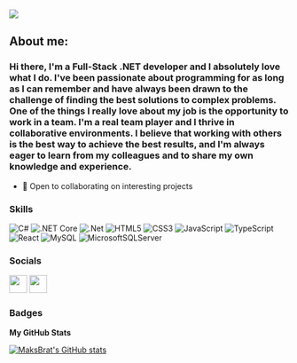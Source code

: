 ### ![](https://user-images.githubusercontent.com/18350557/176309783-0785949b-9127-417c-8b55-ab5a4333674e.gif)

About me:
--------------
### Hi there, I'm a Full-Stack .NET developer and I absolutely love what I do. I've been passionate about programming for as long as I can remember and have always been drawn to the challenge of finding the best solutions to complex problems. One of the things I really love about my job is the opportunity to work in a team. I'm a real team player and I thrive in collaborative environments. I believe that working with others is the best way to achieve the best results, and I'm always eager to learn from my colleagues and to share my own knowledge and experience.

* 🤝 Open to collaborating on interesting projects

### Skills
![C#](https://img.shields.io/badge/c%23-%23239120.svg?style=for-the-badge&logo=c-sharp&logoColor=white)
![.NET Core](https://camo.githubusercontent.com/348ff6e3bd21bde5de65ded19d21d568c1cdabd9e63682b433deaa94e426d31f/68747470733a2f2f696d672e736869656c64732e696f2f62616467652f2e4e4554253230436f72652d3543324439313f7374796c653d666f722d7468652d6261646765266c6f676f3d2e6e6574266c6f676f436f6c6f723d7768697465)
![.Net](https://camo.githubusercontent.com/116f2dc5f0ad60ab1ba1c71b13575fb16fcdee224b11c4f9d69a090819849bea/68747470733a2f2f696d672e736869656c64732e696f2f62616467652f4153502e4e45542d6332303366633f7374796c653d666f722d7468652d6261646765266c6f676f3d6173702e6e6574266c6f676f436f6c6f723d7768697465)
![HTML5](https://img.shields.io/badge/html5-%23E34F26.svg?style=for-the-badge&logo=html5&logoColor=white)
![CSS3](https://img.shields.io/badge/css3-%231572B6.svg?style=for-the-badge&logo=css3&logoColor=white)
![JavaScript](https://img.shields.io/badge/JavaScript-F7DF1E?style=for-the-badge&logo=JavaScript&logoColor=white)
![TypeScript](https://img.shields.io/badge/typescript-%23007ACC.svg?style=for-the-badge&logo=typescript&logoColor=white)
![React](https://img.shields.io/badge/react-%2320232a.svg?style=for-the-badge&logo=react&logoColor=%2361DAFB)
![MySQL](https://img.shields.io/badge/mysql-%2300f.svg?style=for-the-badge&logo=mysql&logoColor=white)
![MicrosoftSQLServer](https://img.shields.io/badge/Microsoft%20SQL%20Server-CC2927?style=for-the-badge&logo=microsoft%20sql%20server&logoColor=white)

### Socials

<p align="left"> <a href="https://www.github.com/MaksBrat" target="_blank" rel="noreferrer">
  <a href="https://www.linkedin.com/in/maksym-bratus-b51389260/" target="_blank" rel="noreferrer"><img 
    src="https://raw.githubusercontent.com/danielcranney/readme-generator/main/public/icons/socials/linkedin.svg" width="32" height="32" /></a>
  <a href="https://t.me/usermakson"> <img src="https://upload.wikimedia.org/wikipedia/commons/thumb/8/82/Telegram_logo.svg/480px-Telegram_logo.svg.png"  width="32" height="32">  </a></p>

### Badges

<b>My GitHub Stats</b>

<a href="http://www.github.com/MaksBrat"><img src="https://github-readme-stats.vercel.app/api?username=MaksBrat&show_icons=true&hide=&count_private=true&title_color=0891b2&text_color=ffffff&icon_color=facc15&bg_color=1c1917&hide_border=true&show_icons=true" alt="MaksBrat's GitHub stats" /></a>
